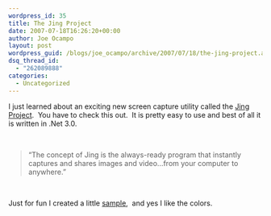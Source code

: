 ```yaml
---
wordpress_id: 35
title: The Jing Project
date: 2007-07-18T16:26:20+00:00
author: Joe Ocampo
layout: post
wordpress_guid: /blogs/joe_ocampo/archive/2007/07/18/the-jing-project.aspx
dsq_thread_id:
  - "262089888"
categories:
  - Uncategorized
---
```

I just learned about an exciting new screen capture utility called the <a href="http://www.jingproject.com/" target="_blank">Jing Project</a>.&nbsp; You have to check this out.&nbsp; It is pretty easy to use and best of all it is written in .Net 3.0.

&nbsp;

> &#8220;The concept of Jing is the always-ready program that instantly captures and shares images and video…from your computer to anywhere.&#8221;

&nbsp;

Just for fun I created a little <a href="http://www.screencast.com/t/PuZiHKLJ_n" target="_blank">sample</a>,&nbsp; and yes I like the colors.